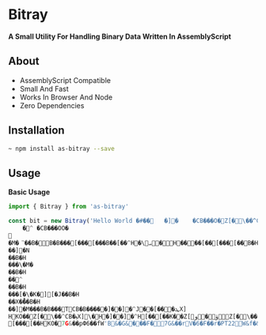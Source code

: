 # Bitray 
**A Small Utility For Handling Binary Data Written In AssemblyScript**

## About
- AssemblyScript Compatible
- Small And Fast
- Works In Browser And Node
- Zero Dependencies

## Installation
```bash
~ npm install as-bitray --save
```

## Usage

**Basic Usage**
```js
import { Bitray } from 'as-bitray'

const bit = new Bitray('Hello World �#��	�]�	�CB���O�Z[�\��^CB�B��]�ћܛX]
	�^	�CB���OO��M�͘ˋ��B�B�B���[���[���B��[��^H�\ܝ�H����[��[���[��΃B�H
��]�N
��B�H
���\�M�
��B�H
��^
��B�H
���[�\�K�][�J��B�H
��X�̊��B�H
��]�M���B�B���TCB�B�����]��]�^J��[���ܛX]
HKO��Z[�\��^CB�ܙX]\�H�]��]�^H[��[��K��Z[ۈ�وZ[�\��^K�B�B�����ћܛX]
[���[��HKO�7G&��pФ6��fW'B&�G&���F�7G&��rV�6�F��r�РТ22W&f�&��6PРТ��V�6�FRW&f�&��6R��Т�V�6�FU҆�GG3���6F��F�66�&F�6���GF6��V�G2��S��C�SC#S#�3#����c33sC3�s�Scr�t��w4��$7t4ftt�tU���'4sE�$v��$���wt4ftT��t�T&4��$f�fuEV��We$�v�tV�eF�7U�42��r�РТ��FV6�FRW&f�&��6R��Т�FV6�FU҆�GG3���6F��F�66�&F�6���GF6��V�G2��S��C�SC#S#�3#����cs�sCSC3S#��S4cW6����t5Ud�$�T5�����r